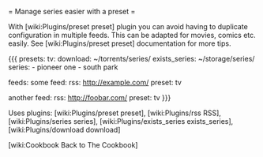 = Manage series easier with a preset =

With [wiki:Plugins/preset preset] plugin you can avoid having to duplicate configuration in multiple feeds. This can be adapted for movies, comics etc. easily. See [wiki:Plugins/preset preset] documentation for more tips.

{{{
presets:
  tv:
    download: ~/torrents/series/
    exists_series: ~/storage/series/
    series:
      - pioneer one
      - south park

feeds:
  some feed:
    rss: http://example.com/
    preset: tv

  another feed:
    rss: http://foobar.com/
    preset: tv
}}}  

Uses plugins: [wiki:Plugins/preset preset], [wiki:Plugins/rss RSS], [wiki:Plugins/series series], [wiki:Plugins/exists_series exists_series], [wiki:Plugins/download download]

[wiki:Cookbook Back to The Cookbook]